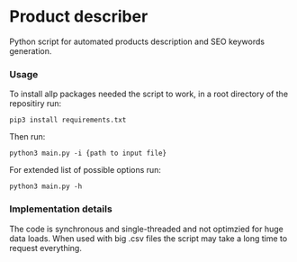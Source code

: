 # Product describer

Python script for automated products description and SEO keywords generation.

### Usage

To install allp packages needed the script to work, in a root directory of the repositiry run:
  
`pip3 install requirements.txt`

Then run:

`python3 main.py -i {path to input file}`

For extended list of possible options run:

`python3 main.py -h`

### Implementation details

The code is synchronous and single-threaded and not optimzied for huge data loads. When used with big .csv files the script may take a long time to request everything.
